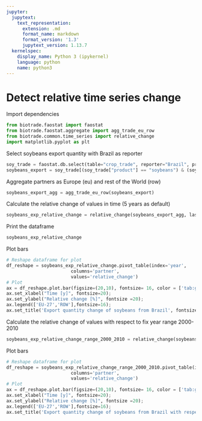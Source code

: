 ```yaml
---
jupyter:
  jupytext:
    text_representation:
      extension: .md
      format_name: markdown
      format_version: '1.3'
      jupytext_version: 1.13.7
  kernelspec:
    display_name: Python 3 (ipykernel)
    language: python
    name: python3
---
```


# Detect relative time series change


Import dependencies

```python
from biotrade.faostat import faostat
from biotrade.faostat.aggregate import agg_trade_eu_row
from biotrade.common.time_series import relative_change
import matplotlib.pyplot as plt
```

Select soybeans export quantity with Brazil as reporter

```python tags=[]
soy_trade = faostat.db.select(table="crop_trade", reporter="Brazil", product="soy")
soybeans_export = soy_trade[(soy_trade["product"] == "soybeans") & (soy_trade["element"] == "export_quantity")]
```

Aggregate partners as Europe (eu) and rest of the World (row)

```python tags=[]
soybeans_export_agg = agg_trade_eu_row(soybeans_export)
```

Calculate the relative change of values in time (5 years as default)

```python
soybeans_exp_relative_change = relative_change(soybeans_export_agg, last_value=False)
```

Print the dataframe

```python
soybeans_exp_relative_change
```

Plot bars

```python
# Reshape dataframe for plot
df_reshape = soybeans_exp_relative_change.pivot_table(index='year', 
                        columns='partner', 
                        values='relative_change')
# Plot
ax = df_reshape.plot.bar(figsize=(20,10), fontsize= 16, color = ['tab:green','tab:orange'])
ax.set_xlabel("Time [y]", fontsize=20);
ax.set_ylabel("Relative change [%]", fontsize =20);
ax.legend(['EU-27','ROW'],fontsize=16);
ax.set_title('Export quantity change of soybeans from Brazil', fontsize = 20);
```

Calculate the relative change of values with respect to fix year range 2000-2010

```python
soybeans_exp_relative_change_range_2000_2010 = relative_change(soybeans_export_agg, last_value=False, year_range = [2000, 2010])
```

Plot bars

```python
# Reshape dataframe for plot
df_reshape = soybeans_exp_relative_change_range_2000_2010.pivot_table(index='year', 
                        columns='partner', 
                        values='relative_change')
# Plot
ax = df_reshape.plot.bar(figsize=(20,10), fontsize= 16, color = ['tab:green','tab:orange'])
ax.set_xlabel("Time [y]", fontsize=20);
ax.set_ylabel("Relative change [%]", fontsize =20);
ax.legend(['EU-27','ROW'],fontsize=16);
ax.set_title('Export quantity change of soybeans from Brazil with respect to average 2000-2010', fontsize = 20);
```

```python

```
